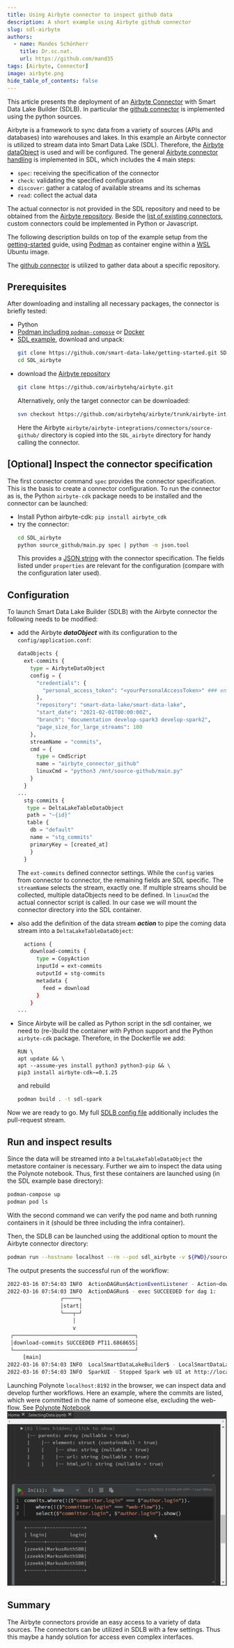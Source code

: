 ```yaml
---
title: Using Airbyte connector to inspect github data
description: A short example using Airbyte github connector
slug: sdl-airbyte
authors:
  - name: Mandes Schönherr
    title: Dr.sc.nat.
    url: https://github.com/mand35
tags: [Airbyte, Connector]
image: airbyte.png
hide_table_of_contents: false
---
```


This article presents the deployment of an [Airbyte Connector](https://airbyte.com) with Smart Data Lake Builder (SDLB). 
In particular the [github connector](https://docs.airbyte.com/integrations/sources/github) is implemented using the python sources.

<!--truncate-->

Airbyte is a framework to sync data from a variety of sources (APIs and databases) into warehouses and lakes. 
In this example an Airbyte connector is utilized to stream data into Smart Data Lake (SDL). 
Therefore, the [Airbyte dataObject](http://smartdatalake.ch/json-schema-viewer/index.html#viewer-page?v=2-2) is used and will be configured. 
The general [Airbyte connector handling](https://docs.airbyte.com/understanding-airbyte/airbyte-specification#source) is implemented in SDL, which includes the 4 main steps:
* `spec`: receiving the specification of the connector
* `check`: validating the specified configuration
* `discover`: gather a catalog of available streams and its schemas
* `read`: collect the actual data

The actual connector is not provided in the SDL repository and need to be obtained from the [Airbyte repository](https://github.com/airbytehq/airbyte). Beside the [list of existing connectors](https://docs.airbyte.com/integrations), custom connectors could be implemented in Python or Javascript. 

The following description builds on top of the example setup from the [getting-started](../../docs/getting-started/setup) guide, using [Podman](https://docs.podman.io) as container engine within a [WSL](https://docs.microsoft.com/en-us/windows/wsl/install) Ubuntu image. 

The [github connector](https://docs.airbyte.com/integrations/sources/github) is utilized to gather data about a specific repository.

## Prerequisites
After downloading and installing all necessary packages, the connector is briefly tested:
* Python
* [Podman including `podman-compose`](../../docs/getting-started/troubleshooting/docker-on-windows) or [Docker](https://www.docker.com/get-started)
* [SDL example](https://github.com/smart-data-lake/getting-started/archive/refs/heads/master.zip), download and unpack: 
  ```Bash
  git clone https://github.com/smart-data-lake/getting-started.git SDL_airbyte
  cd SDL_airbyte
  ```
* download the [Airbyte repository](https://github.com/airbytehq/airbyte) 
  ```Bash
  git clone https://github.com/airbytehq/airbyte.git
  ```
  Alternatively, only the target connector can be downloaded:
  ```Bash
  svn checkout https://github.com/airbytehq/airbyte/trunk/airbyte-integrations/connectors/source-github
  ```
  Here the Airbyte `airbyte/airbyte-integrations/connectors/source-github/` directory is copied into the `SDL_airbyte` directory for handy calling the connector.

## [Optional] Inspect the connector specification
The first connector command `spec` provides the connector specification. This is the basis to create a connector configuration. To run the connector as is, the Python `airbyte-cdk` package needs to be installed and the connector can be launched:

* Install Python airbyte-cdk: `pip install airbyte_cdk`
* try the connector: 
  ```Bash
  cd SDL_airbyte
  python source_github/main.py spec | python -m json.tool
  ```
  This provides a [JSON string](github_spec_out.json) with the connector specification. The fields listed under `properties` are relevant for the configuration (compare with the configuration later used). 

## Configuration
To launch Smart Data Lake Builder (SDLB) with the Airbyte connector the following needs to be modified:

* add the Airbyte ***dataObject*** with its configuration to the `config/application.conf`:
  ```Python
  dataObjects {
    ext-commits {
      type = AirbyteDataObject
      config = {
        "credentials": {
          "personal_access_token": "<yourPersonalAccessToken>" ### enter your personal access token here
        },
        "repository": "smart-data-lake/smart-data-lake",
        "start_date": "2021-02-01T00:00:00Z",
        "branch": "documentation develop-spark3 develop-spark2",
        "page_size_for_large_streams": 100
      },
      streamName = "commits",
      cmd = {
        type = CmdScript
        name = "airbyte_connector_github"
        linuxCmd = "python3 /mnt/source-github/main.py"
      }
    }
  ...
    stg-commits {
     type = DeltaLakeTableDataObject
     path = "~{id}"
     table {
      db = "default"
      name = "stg_commits"
      primaryKey = [created_at]
      }
    }
  ```
  The `ext-commits` defined connector settings. 
  While the `config` varies from connector to connector, the remaining fields are SDL specific. 
  The `streamName` selects the stream, exactly one. 
  If multiple streams should be collected, multiple dataObjects need to be defined. 
  In `linuxCmd` the actual connector script is called. 
  In our case we will mount the connector directory into the SDL container. 

* also add the definition of the data stream ***action*** to pipe the coming data stream into a `DeltaLakeTableDataObject`:
  ```Bash
    actions {
      download-commits {
        type = CopyAction
        inputId = ext-commits
        outputId = stg-commits
        metadata {
          feed = download
        }
      }
  ...
  ```
* Since Airbyte will be called as Python script in the sdl container, we need to (re-)build the container with Python support and the Python `airbyte-cdk` package. 
  Therefore, in the Dockerfile we add:
	```
	RUN \
  apt update && \
  apt --assume-yes install python3 python3-pip && \
  pip3 install airbyte-cdk~=0.1.25
  ```
  and rebuild 
  ```Bash
  podman build . -t sdl-spark
  ```

Now we are ready to go. My full [SDLB config file](application.conf) additionally includes the pull-request stream.

## Run and inspect results
Since the data will be streamed into a `DeltaLakeTableDataObject` the metastore container is necessary. Further we aim to inspect the data using the Polynote notebook. Thus, first these containers are launched using (in the SDL example base directory):
```Bash
podman-compose up
podman pod ls
```
With the second command we can verify the pod name and both running containers in it (should be three including the infra container).

Then, the SDLB can be launched using the additional option to mount the Airbyte connector directory:
```Bash
podman run --hostname localhost --rm --pod sdl_airbyte -v ${PWD}/source-github/:/mnt/source-github -v ${PWD}/data:/mnt/data -v ${PWD}/target:/mnt/lib -v ${PWD}/config:/mnt/config sdl-spark:latest --config /mnt/config --feed-sel download
```

The output presents the successful run of the workflow:
```Bash
2022-03-16 07:54:03 INFO  ActionDAGRun$ActionEventListener - Action~download-commits[CopyAction]: Exec succeeded [dag-1-80]
2022-03-16 07:54:03 INFO  ActionDAGRun$ - exec SUCCEEDED for dag 1:
                 ┌─────┐
                 │start│
                 └───┬─┘
                     │
                     v
 ┌───────────────────────────────────────┐
 │download-commits SUCCEEDED PT11.686865S│
 └───────────────────────────────────────┘
     [main]
2022-03-16 07:54:03 INFO  LocalSmartDataLakeBuilder$ - LocalSmartDataLakeBuilder finished successfully: SUCCEEDED=1 [main]
2022-03-16 07:54:03 INFO  SparkUI - Stopped Spark web UI at http://localhost:4040 [shutdown-hook-0]
```

Launching Polynote `localhost:8192` in the browser, we can inspect data and develop further workflows. Here an example, where the commits are listed, which were committed in the name of someone else, excluding the web-flow. See [Polynote Notebook](SelectingData.ipynb)
![polynote example](polynote_commits.png)

## Summary

The Airbyte connectors provide an easy access to a variety of data sources. The connectors can be utilized in SDLB with a few settings. Thus this maybe a handy solution for access even complex interfaces.  
